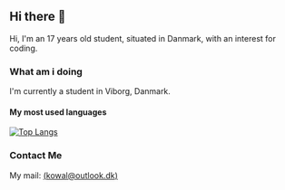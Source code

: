 ## Hi there 👋
Hi, I'm an 17 years old student, situated in Danmark, with an interest for coding.

### What am i doing 
I'm currently a student in Viborg, Danmark. <br>

#### My most used languages
[![Top Langs](https://github-readme-stats.vercel.app/api/top-langs/?username=imkowalski&layout=compact&theme=dark)](https://github.com/anuraghazra/github-readme-stats)
### Contact Me
My mail: [(kowal@outlook.dk)](mailto:kowal@outlook.dk)
